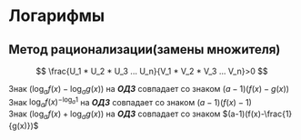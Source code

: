 # Логарифмы

## Метод рационализации(замены множителя)

$$
\frac{U_1 * U_2 * U_3 ... U_n}{V_1 * V_2 * V_3 ... V_n}>0
$$

Знак $(\log_a{f(x)} - \log_a{g(x)})$ на **_ОДЗ_** совпадает со знаком $(a-1)(f(x)-g(x))$\
Знак $\log_a{f(x)}^{-\log_a{1}}$ на **_ОДЗ_** совпадает со знаком $(a-1)(f(x)-1)$\
Знак $(\log_a{f(x)} + \log_a{g(x)})$ на **_ОДЗ_** совпадает со знаком $(a-1)(f(x)-\frac{1}{g(x)})$
